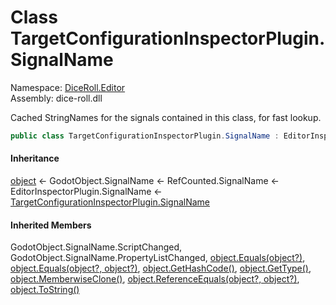 # <a id="DiceRoll_Editor_TargetConfigurationInspectorPlugin_SignalName"></a> Class TargetConfigurationInspectorPlugin.SignalName

Namespace: [DiceRoll.Editor](DiceRoll.Editor.md)  
Assembly: dice\-roll.dll  

Cached StringNames for the signals contained in this class, for fast lookup.

```csharp
public class TargetConfigurationInspectorPlugin.SignalName : EditorInspectorPlugin.SignalName
```

#### Inheritance

[object](https://learn.microsoft.com/dotnet/api/system.object) ← 
GodotObject.SignalName ← 
RefCounted.SignalName ← 
EditorInspectorPlugin.SignalName ← 
[TargetConfigurationInspectorPlugin.SignalName](DiceRoll.Editor.TargetConfigurationInspectorPlugin.SignalName.md)

#### Inherited Members

GodotObject.SignalName.ScriptChanged, 
GodotObject.SignalName.PropertyListChanged, 
[object.Equals\(object?\)](https://learn.microsoft.com/dotnet/api/system.object.equals\#system\-object\-equals\(system\-object\)), 
[object.Equals\(object?, object?\)](https://learn.microsoft.com/dotnet/api/system.object.equals\#system\-object\-equals\(system\-object\-system\-object\)), 
[object.GetHashCode\(\)](https://learn.microsoft.com/dotnet/api/system.object.gethashcode), 
[object.GetType\(\)](https://learn.microsoft.com/dotnet/api/system.object.gettype), 
[object.MemberwiseClone\(\)](https://learn.microsoft.com/dotnet/api/system.object.memberwiseclone), 
[object.ReferenceEquals\(object?, object?\)](https://learn.microsoft.com/dotnet/api/system.object.referenceequals), 
[object.ToString\(\)](https://learn.microsoft.com/dotnet/api/system.object.tostring)


